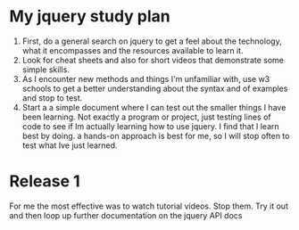 
# My jquery study plan

1. First, do a general search on jquery to get a feel about the technology, what it encompasses and the resources available to learn it.
2. Look for cheat sheets and also for short videos that demonstrate some simple skills. 
3. As I encounter new methods and things I'm unfamiliar with, use w3 schools to get a better understanding about the syntax and of examples and stop to test. 
4. Start a a simple document where I can test out the smaller things I have been learning. Not exactly a program or project, just testing lines of code to see if Im actually learning how to use jquery. I find that I learn best by doing. a hands-on approach is best for me, so I will stop often to test what Ive just learned. 


# Release 1 
For me the most effective was to watch tutorial videos. Stop them. Try it out and then loop up further documentation on the jquery API docs 




    